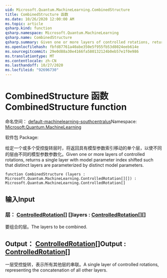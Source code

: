 ```yaml
---
uid: Microsoft.Quantum.MachineLearning.CombinedStructure
title: CombinedStructure 函数
ms.date: 10/26/2020 12:00:00 AM
ms.topic: article
qsharp.kind: function
qsharp.namespace: Microsoft.Quantum.MachineLearning
qsharp.name: CombinedStructure
qsharp.summary: Given one or more layers of controlled rotations, returns a single layer with model parameter index shifted such that distinct layers are parameterized by distinct model parameters.
ms.openlocfilehash: fbfd87761a40abe350e5f955fb53d8024eeb614e
ms.sourcegitcommit: 29e0d88a30e4166fa580132124b0eb57e1f0e986
ms.translationtype: MT
ms.contentlocale: zh-CN
ms.lasthandoff: 10/27/2020
ms.locfileid: "92696730"
---
```

# <a name="combinedstructure-function"></a><span data-ttu-id="2448a-102">CombinedStructure 函数</span><span class="sxs-lookup"><span data-stu-id="2448a-102">CombinedStructure function</span></span>

<span data-ttu-id="2448a-103">命名空间： [default-machinelearning-southcentralus](xref:Microsoft.Quantum.MachineLearning)</span><span class="sxs-lookup"><span data-stu-id="2448a-103">Namespace: [Microsoft.Quantum.MachineLearning](xref:Microsoft.Quantum.MachineLearning)</span></span>

<span data-ttu-id="2448a-104">软件包 [](https://nuget.org/packages/)</span><span class="sxs-lookup"><span data-stu-id="2448a-104">Package: [](https://nuget.org/packages/)</span></span>


<span data-ttu-id="2448a-105">给定一个或多个受控旋转层时，将返回具有模型参数索引移动的单个层，以使不同的层由不同的模型参数参数化。</span><span class="sxs-lookup"><span data-stu-id="2448a-105">Given one or more layers of controlled rotations, returns a single layer with model parameter index shifted such that distinct layers are parameterized by distinct model parameters.</span></span>

```qsharp
function CombinedStructure (layers : Microsoft.Quantum.MachineLearning.ControlledRotation[][]) : Microsoft.Quantum.MachineLearning.ControlledRotation[]
```


## <a name="input"></a><span data-ttu-id="2448a-106">输入</span><span class="sxs-lookup"><span data-stu-id="2448a-106">Input</span></span>

### <a name="layers--controlledrotation"></a><span data-ttu-id="2448a-107">层： [ControlledRotation](xref:Microsoft.Quantum.MachineLearning.ControlledRotation)[] []</span><span class="sxs-lookup"><span data-stu-id="2448a-107">layers : [ControlledRotation](xref:Microsoft.Quantum.MachineLearning.ControlledRotation)[][]</span></span>

<span data-ttu-id="2448a-108">要组合的层。</span><span class="sxs-lookup"><span data-stu-id="2448a-108">The layers to be combined.</span></span>



## <a name="output--controlledrotation"></a><span data-ttu-id="2448a-109">Output： [ControlledRotation](xref:Microsoft.Quantum.MachineLearning.ControlledRotation)[]</span><span class="sxs-lookup"><span data-stu-id="2448a-109">Output : [ControlledRotation](xref:Microsoft.Quantum.MachineLearning.ControlledRotation)[]</span></span>

<span data-ttu-id="2448a-110">一层受控旋转，表示所有其他层的串联。</span><span class="sxs-lookup"><span data-stu-id="2448a-110">A single layer of controlled rotations, representing the concatenation of all other layers.</span></span>